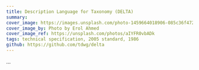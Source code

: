 ```yaml
---
title: Description Language for Taxonomy (DELTA)
summary: 
cover_image: https://images.unsplash.com/photo-1459664018906-085c36f472af
cover_image_by: Photo by Erol Ahmed
cover_image_ref: https://unsplash.com/photos/aIYFR0vbADk
tags: technical specification, 2005 standard, 1986
github: https://github.com/tdwg/delta
---
```


...
